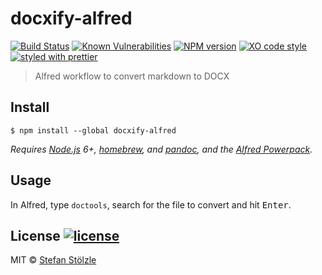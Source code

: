# docxify-alfred
[![Build Status](https://travis-ci.org/stoe/docxify-alfred.svg?branch=master)](https://travis-ci.org/stoe/docxify-alfred) [![Known Vulnerabilities](https://snyk.io/test/github/stoe/docxify-alfred/badge.svg)](https://snyk.io/test/github/stoe/docxify-alfred) [![NPM version](https://img.shields.io/npm/v/docxify-alfred.svg)](https://www.npmjs.com/package/docxify-alfred) [![XO code style](https://img.shields.io/badge/code_style-XO-5ed9c7.svg)](https://github.com/sindresorhus/xo) [![styled with prettier](https://img.shields.io/badge/styled_with-prettier-ff69b4.svg)](https://github.com/prettier/prettier)

> Alfred workflow to convert markdown to DOCX


## Install

```
$ npm install --global docxify-alfred
```

*Requires [Node.js](https://nodejs.org) 6+, [homebrew](https://brew.sh/), and [pandoc](https://github.com/jgm/pandoc), and the [Alfred Powerpack](https://www.alfredapp.com/powerpack/).*


## Usage

In Alfred, type `doctools`, search for the file to convert and hit <kbd>Enter</kbd>.


## License [![license](https://img.shields.io/github/license/stoe/docxify-alfred.svg)](https://github.com/stoe/docxify-alfred/blob/master/license)
MIT © [Stefan Stölzle](https://github.com/stoe)
